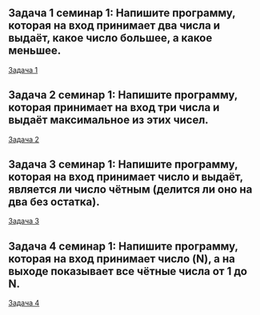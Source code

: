 ## Задача 1 семинар 1: Напишите программу, которая на вход принимает два числа и выдаёт, какое число большее, а какое меньшее.

[Задача 1](taask1/Program.cs)

## Задача 2 семинар 1: Напишите программу, которая принимает на вход три числа и выдаёт максимальное из этих чисел.

[Задача 2](taask2/Program.cs)

## Задача 3 семинар 1: Напишите программу, которая на вход принимает число и выдаёт, является ли число чётным (делится ли оно на два без остатка).

[Задача 3](task3/Program.cs)

## Задача 4 семинар 1: Напишите программу, которая на вход принимает число (N), а на выходе показывает все чётные числа от 1 до N.

[Задача 4](task4/Program.cs)

